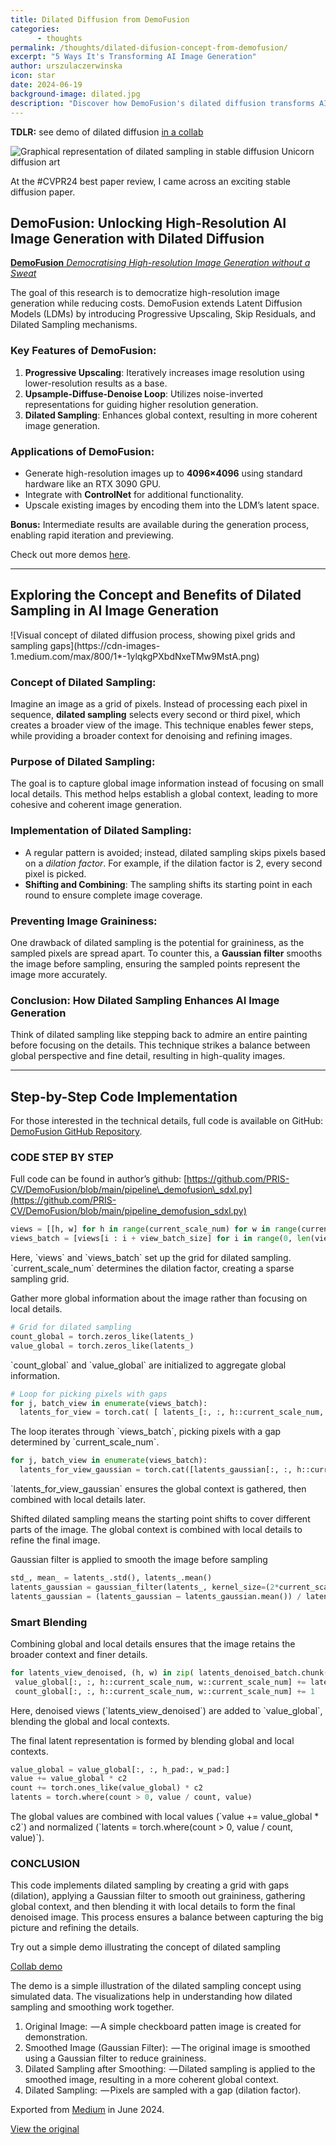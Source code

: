 ```yaml
---
title: Dilated Diffusion from DemoFusion
categories:
      - thoughts
permalink: /thoughts/dilated-difusion-concept-from-demofusion/
excerpt: "5 Ways It's Transforming AI Image Generation"
author: urszulaczerwinska
icon: star
date: 2024-06-19
background-image: dilated.jpg
description: "Discover how DemoFusion's dilated diffusion transforms AI image generation by democratizing high-resolution output through innovative techniques like progressive upscaling and dilated sampling."
---
```


<head>
  <meta name="description" content="Learn how DemoFusion’s dilated diffusion revolutionizes AI image generation, making high-resolution results accessible using standard hardware. Dive into dilated sampling and progressive upscaling techniques.">
</head>

**TDLR:** see demo of dilated diffusion [in a collab](https://colab.research.google.com/drive/1gHCjibaI91a50bXjYbemUE7khRdZmyle?usp=sharing)

<span class="image fit">

![Graphical representation of dilated sampling in stable diffusion Unicorn diffusion art](https://cdn-images-1.medium.com/max/800/0*ZPCdjBebme6X_8-0.png)
</span>

At the #CVPR24 best paper review, I came across an exciting stable diffusion paper.

## DemoFusion: Unlocking High-Resolution AI Image Generation with Dilated Diffusion

[**DemoFusion** _Democratising High-resolution Image Generation without a Sweat_](https://ruoyidu.github.io/demofusion/demofusion.html "https://ruoyidu.github.io/demofusion/demofusion.html")

The goal of this research is to democratize high-resolution image generation while reducing costs. DemoFusion extends Latent Diffusion Models (LDMs) by introducing Progressive Upscaling, Skip Residuals, and Dilated Sampling mechanisms.

### Key Features of DemoFusion:
1. **Progressive Upscaling**: Iteratively increases image resolution using lower-resolution results as a base.
2. **Upsample-Diffuse-Denoise Loop**: Utilizes noise-inverted representations for guiding higher resolution generation.
3. **Dilated Sampling**: Enhances global context, resulting in more coherent image generation.

### Applications of DemoFusion:

- Generate high-resolution images up to **4096×4096** using standard hardware like an RTX 3090 GPU.
- Integrate with **ControlNet** for additional functionality.
- Upscale existing images by encoding them into the LDM’s latent space.

**Bonus:** Intermediate results are available during the generation process, enabling rapid iteration and previewing.

Check out more demos [here](https://replicate.com/lucataco/demofusion).

---

## Exploring the Concept and Benefits of Dilated Sampling in AI Image Generation

<span class="image fit">
![Visual concept of dilated diffusion process, showing pixel grids and sampling gaps](https://cdn-images-1.medium.com/max/800/1*-1ylqkgPXbdNxeTMw9MstA.png)
</span>

### Concept of Dilated Sampling:

Imagine an image as a grid of pixels. Instead of processing each pixel in sequence, **dilated sampling** selects every second or third pixel, which creates a broader view of the image. This technique enables fewer steps, while providing a broader context for denoising and refining images.

### Purpose of Dilated Sampling:

The goal is to capture global image information instead of focusing on small local details. This method helps establish a global context, leading to more cohesive and coherent image generation.

### Implementation of Dilated Sampling:

- A regular pattern is avoided; instead, dilated sampling skips pixels based on a _dilation factor_. For example, if the dilation factor is 2, every second pixel is picked.
- **Shifting and Combining**: The sampling shifts its starting point in each round to ensure complete image coverage.

### Preventing Image Graininess:

One drawback of dilated sampling is the potential for graininess, as the sampled pixels are spread apart. To counter this, a **Gaussian filter** smooths the image before sampling, ensuring the sampled points represent the image more accurately.

### Conclusion: How Dilated Sampling Enhances AI Image Generation

Think of dilated sampling like stepping back to admire an entire painting before focusing on the details. This technique strikes a balance between global perspective and fine detail, resulting in high-quality images.

---

## Step-by-Step Code Implementation

For those interested in the technical details, full code is available on GitHub: [DemoFusion GitHub Repository](https://github.com/PRIS-CV/DemoFusion/blob/main/pipeline_demofusion_sdxl.py).

### CODE STEP BY STEP

Full code can be found in author’s github: [https://github.com/PRIS-CV/DemoFusion/blob/main/pipeline\_demofusion\_sdxl.py](https://github.com/PRIS-CV/DemoFusion/blob/main/pipeline_demofusion_sdxl.py)



```python
views = [[h, w] for h in range(current_scale_num) for w in range(current_scale_num)]
views_batch = [views[i : i + view_batch_size] for i in range(0, len(views), view_batch_size)]
```
Here, \`views\` and \`views\_batch\` set up the grid for dilated sampling. \`current\_scale\_num\` determines the dilation factor, creating a sparse sampling grid.


Gather more global information about the image rather than focusing on local details.
```python
# Grid for dilated sampling
count_global = torch.zeros_like(latents_)
value_global = torch.zeros_like(latents_)
```
\`count\_global\` and \`value\_global\` are initialized to aggregate global information.
```python
# Loop for picking pixels with gaps
for j, batch_view in enumerate(views_batch):
  latents_for_view = torch.cat( [ latents_[:, :, h::current_scale_num, w::current_scale_num] for h, w in batch_view ])
```
The loop iterates through \`views\_batch\`, picking pixels with a gap determined by \`current\_scale\_num\`.

```python
for j, batch_view in enumerate(views_batch):
  latents_for_view_gaussian = torch.cat([latents_gaussian[:, :, h::current_scale_num, w::current_scale_num] for h, w in batch_view])
```
\`latents\_for\_view\_gaussian\` ensures the global context is gathered, then combined with local details later.

Shifted dilated sampling means the starting point shifts to cover different parts of the image. The global context is combined with local details to refine the final image.

Gaussian filter is applied to smooth the image before sampling
```python
std_, mean_ = latents_.std(), latents_.mean()
latents_gaussian = gaussian_filter(latents_, kernel_size=(2*current_scale_num-1), sigma=sigma*c3)
latents_gaussian = (latents_gaussian — latents_gaussian.mean()) / latents_gaussian.std() * std_ + mean_
```
### **Smart Blending**

Combining global and local details ensures that the image retains the broader context and finer details.

```python
for latents_view_denoised, (h, w) in zip( latents_denoised_batch.chunk(vb_size), batch_view):
 value_global[:, :, h::current_scale_num, w::current_scale_num] += latents_view_denoised
 count_global[:, :, h::current_scale_num, w::current_scale_num] += 1
```
Here, denoised views (\`latents\_view\_denoised\`) are added to \`value\_global\`, blending the global and local contexts.

The final latent representation is formed by blending global and local contexts.

```python
value_global = value_global[:, :, h_pad:, w_pad:]
value += value_global * c2
count += torch.ones_like(value_global) * c2
latents = torch.where(count > 0, value / count, value)
```

The global values are combined with local values (\`value += value\_global \* c2\`) and normalized (\`latents = torch.where(count > 0, value / count, value)\`).

### CONCLUSION 

This code implements dilated sampling by creating a grid with gaps (dilation), applying a Gaussian filter to smooth out graininess, gathering global context, and then blending it with local details to form the final denoised image. This process ensures a balance between capturing the big picture and refining the details.

Try out a simple demo illustrating the concept of dilated sampling

[Collab demo](https://colab.research.google.com/drive/1gHCjibaI91a50bXjYbemUE7khRdZmyle?usp=sharing)

The demo is a simple illustration of the dilated sampling concept using simulated data. The visualizations help in understanding how dilated sampling and smoothing work together.

1. Original Image:
 — A simple checkboard patten image is created for demonstration.
2. Smoothed Image (Gaussian Filter):
 — The original image is smoothed using a Gaussian filter to reduce graininess.
3. Dilated Sampling after Smoothing:
 — Dilated sampling is applied to the smoothed image, resulting in a more coherent global context.
4. Dilated Sampling:
 — Pixels are sampled with a gap (dilation factor).



<footer>
  <p>Exported from <a href="https://medium.com">Medium</a> in June 2024.</p>
  <p><a
      href="https://medium.com/@ulalaparis/dilated-difusion-concept-from-demofusion-e32a7b5d09d6">View
      the original</a></p>
</footer>
<script type="text/javascript"
  src="//s7.addthis.com/js/300/addthis_widget.js#pubid=ra-584ec4ce89deed84"></script>
<div class="addthis_inline_share_toolbox"></div>

